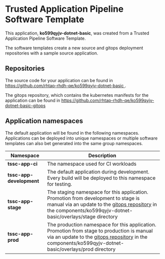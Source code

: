 # Trusted Application Pipeline Software Template

This application, **ko599qyjv-dotnet-basic**, was created from a Trusted Application Pipeline Software Template.

The software templates create a new source and gitops deployment repositories with a sample source application. 

## Repositories

The source code for your application can be found in [https://github.com/rhtap-rhdh-qe/ko599qyjv-dotnet-basic ](https://github.com/rhtap-rhdh-qe/ko599qyjv-dotnet-basic ).
 
The gitops repository, which contains the kubernetes manifests for the application can be found in 
[https://github.com/rhtap-rhdh-qe/ko599qyjv-dotnet-basic-gitops ](https://github.com/rhtap-rhdh-qe/ko599qyjv-dotnet-basic-gitops ) 

## Application namespaces 

The default application will be found in the following namespaces. Applications can be deployed into unique namespaces or multiple software templates can also bet generated into the same group namespaces.  

|  Namespace   |  Description   |  
| -------- | -------- |
| **tssc-app-ci** | The namespace used for CI workloads |
| **tssc-app-development** | The default application during development. Every build will be deployed to this namespace for testing. |
| **tssc-app-stage** | The staging namespace for this application. Promotion from development to stage is manual via an update to the [gitops repository](https://github.com/rhtap-rhdh-qe/ko599qyjv-dotnet-basic-gitops ) in the components/ko599qyjv-dotnet-basic/overlays/stage directory |
| **tssc-app-prod** | The production namespace for this application. Promotion from stage to production is manual via an update to the [gitops repository](https://github.com/rhtap-rhdh-qe/ko599qyjv-dotnet-basic-gitops ) in the components/ko599qyjv-dotnet-basic/overlays/prod directory |
